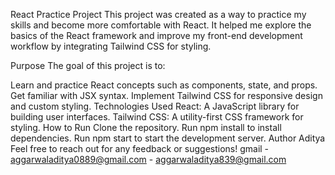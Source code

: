 React Practice Project
This project was created as a way to practice my skills and become more comfortable with React. It helped me explore the basics of the React framework and improve my front-end development workflow by integrating Tailwind CSS for styling.

Purpose
The goal of this project is to:

Learn and practice React concepts such as components, state, and props.
Get familiar with JSX syntax.
Implement Tailwind CSS for responsive design and custom styling.
Technologies Used
React: A JavaScript library for building user interfaces.
Tailwind CSS: A utility-first CSS framework for styling.
How to Run
Clone the repository.
Run npm install to install dependencies.
Run npm start to start the development server.
Author
Aditya
Feel free to reach out for any feedback or suggestions!
gmail - aggarwaladitya0889@gmail.com
      - aggarwaladitya839@gmail.com
